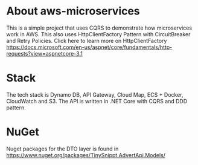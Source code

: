 # About aws-microservices
This is a simple project that uses CQRS to demonstrate how microservices work in AWS. This also uses HttpClientFactory Pattern with CircuitBreaker and Retry Policies. Click here to learn more on HttpClientFactory https://docs.microsoft.com/en-us/aspnet/core/fundamentals/http-requests?view=aspnetcore-3.1

# Stack
The tech stack is Dynamo DB, API Gateway, Cloud Map, ECS + Docker, CloudWatch and S3. The API is written in .NET Core with CQRS and DDD pattern.

# NuGet
Nuget packages for the DTO layer is found in https://www.nuget.org/packages/TinySnippt.AdvertApi.Models/
